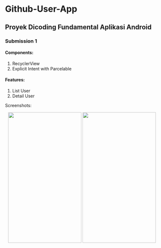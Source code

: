 # Github-User-App
## Proyek Dicoding Fundamental Aplikasi Android
### Submission 1
#### Components:
1. RecyclerView
2. Explicit Intent with Parcelable

#### Features:
1. List User
2. Detail User

Screenshots:
<p align="center">
  <img src="https://github.com/Vidi005/Github-User-App/blob/master/Application/Submission 1/Screenshot_1.png" width="240" height="427"> 
  <img src="https://github.com/Vidi005/Github-User-App/blob/master/Application/Submission 1/Screenshot_2.png" width="240" height="427">
</p>

